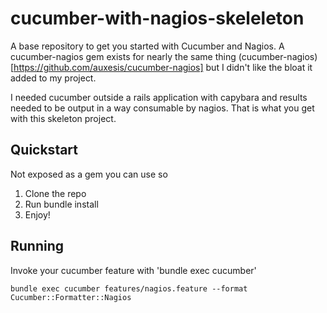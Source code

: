 cucumber-with-nagios-skeleleton
===============================

A base repository to get you started with Cucumber and Nagios. A cucumber-nagios gem
exists for nearly the same thing (cucumber-nagios)[https://github.com/auxesis/cucumber-nagios]
but I didn't like the bloat it added to my project.

I needed cucumber outside a rails application with capybara and results needed
to be output in a way consumable by nagios. That is what you get with this skeleton
project.

Quickstart
----------
Not exposed as a gem you can use so

1. Clone the repo
2. Run bundle install
3. Enjoy!

Running
-------
Invoke your cucumber feature with 'bundle exec cucumber'

    bundle exec cucumber features/nagios.feature --format Cucumber::Formatter::Nagios



